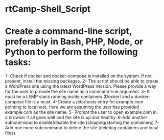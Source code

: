 # rtCamp-Shell_Script

# Create a command-line script, preferably in Bash, PHP, Node, or Python to perform the following tasks:

1- Check if docker and docker-compose is installed on the system. If not present, install the missing packages.
2- The script should be able to create a WordPress site using the latest WordPress Version. Please provide a way for the user to provide the site name as a command-line argument.
3- It must be a LEMP stack running inside containers (Docker) and a docker-compose file is a must.
4-Create a /etc/hosts entry for example.com pointing to localhost. Here we are assuming the user has provided example.com as the site name.
5- Prompt the user to open example.com in a browser if all goes well and the site is up and healthy.
6-Add another subcommand to enable/disable the site (stopping/starting the containers)
7-Add one more subcommand to delete the site (deleting containers and local files).
